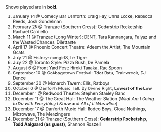 Shows played are in **bold**.

1. January 14 @ Comedy Bar Danforth: Craig Fay, Chris Locke, Rebecca Reeds, Josh Gondelman
1. February 25 @ Tranzac (Southern Cross): Cedarstrip Rocketship, Rachael Cardiello
1. March 11 @ Tranzac (Long Winter): DENT, Tara Kannangara, Faiyaz and the Wasted Chances, Dilettante
1. April 17 @ Phoenix Concert Theatre: Adeem the Artist, The Mountain Goats
1. July 21 @ History: cumgirl8, Le Tigre
1. July 22 @ Toronto Style: Pizza Bush, De Pamela
1. August 6 @ Front Yard Fest: Hiroki Tanaka, Rae Spoon
1. September 10 @ Cabbagetown Festival: Tdot Batu, Trainwreck, DJ Dance
1. September 30 @ Monarch Tavern: Ellis, Ratboys
1. October 6 @ Danforth Music Hall: By Divine Right, **Lowest of the Low**
1. December 1 @ Redwood Theatre: Stephen Stanley Band
1. December 11 @ The Great Hall: The Weather Station (_What Am I Going to Do with Everything I Know_ and _All of It Was Mine_)
1. December 17 @ Danforth Music Hall: Rodeo Boys, Cloud Nothings, Microwave, The Menzingers
1. December 21 @ Tranzac (Southern Cross): **Cedarstrip Rocketship**, **Todd Aalgaard (as guest)**, Shannon Roszell
